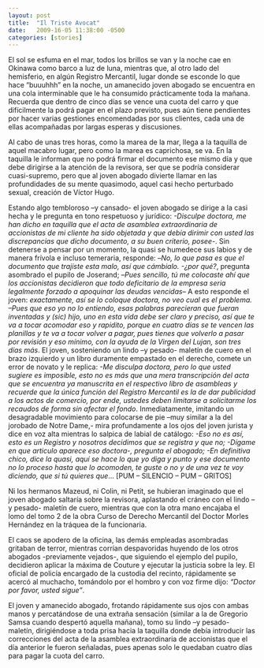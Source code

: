 ```yaml
---
layout: post
title:  "Il Triste Avocat"
date:   2009-16-05 11:38:00 -0500
categories: [stories]
---
```


El sol se esfuma en el mar, todos los brillos se van y la noche cae en Okinawa como barco a luz de luna, mientras que, al otro lado del hemisferio, en algún Registro Mercantil, lugar donde se esconde lo que hace “buuuhhh” en la noche, un amanecido joven abogado se encuentra en una cola interminable que le ha consumido prácticamente toda la mañana. Recuerda que dentro de cinco días se vence una cuota del carro y que difícilmente la podrá pagar en el plazo previsto, pues aún tiene pendientes por hacer varias gestiones encomendadas por sus clientes, cada una de ellas acompañadas por largas esperas y discusiones.

Al cabo de unas tres horas, como la marea de la mar, llega a la taquilla de aquel macabro lugar, pero como la marea es caprichosa, se va. En la taquilla le informan que no podrá firmar el documento ese mismo día y que debe dirigirse a la atención de la revisora, ser que se podría considerar cuasi-supremo, pero que al joven abogado divierte llamar en las profundidades de su mente quasimodo, aquel casi hecho perturbado sexual, creación de Víctor Hugo.

Estando algo tembloroso –y cansado- el joven abogado se dirige a la casi hecha y le pregunta en tono respetuoso y jurídico: *-Disculpe doctora, me han dicho en taquilla que el acta de asamblea extraordinaria de accionistas de mi cliente ha sido objetada y que debía dirimir con usted las discrepancias que dicho documento, a su buen criterio, posee*-. Sin detenerse a pensar por un momento, la quasi se humedece sus labios y de manera frívola e incluso temeraria, responde: –*No, lo que pasa es que el documento que trajiste esta malo, así que cámbialo. -¿por qué?*, pregunta asombrado el pupilo de Joserand; –*Pues sencillo, tú me colocaste ahí que los accionistas decidieron que todo deficitario de la empresa seria legalmente forzado a apoquinar las deudas vencidas*– A esto responde el joven: *exactamente, así se lo coloque doctora, no veo cual es el problema. –Pues que eso yo no lo entiendo, esas palabras parecieran que fueran inventadas y (sic) hijo, uno en esta vida debe ser claro y preciso, así que te va a tocar acomodar eso y rapidito, porque en cuatro días se te vencen las planillas y te va a tocar volver a pagar, pues tienes que volverlo a pasar por revisión y eso mínimo, con la ayuda de la Virgen del Lujan, son tres días más*. El joven, sosteniendo un lindo –y pesado- maletín de cuero en el brazo izquierdo y un libro duramente empastado en el derecho, comete un error de novato y le replica: *-Me disculpa doctora, pero lo que usted sugiere es imposible, esto no es más que una mera transcripción del acta que se encuentra ya manuscrita en el respectivo libro de asambleas y recuerde que la única función del Registro Mercantil es la de dar publicidad a los actos de comercio, por ende, ustedes deben limitarse a solicitarme los recaudos de forma sin afectar el fondo*. Inmediatamente, imitando un desagradable movimiento para colocarse de pie –muy similar a la del jorobado de Notre Dame,- mira profundamente a los ojos del joven jurista y dice en voz alta mientras lo salpica de labial de catálogo: *-Eso no es así, esto es un Registro y nosotros decidimos que se registra y que no; -Dígame en que articulo aparece eso doctora-, pregunta el abogado; -En definitiva chico, dice la quasi, aquí se hace lo que yo diga y punto y ese documento no lo proceso hasta que lo acomoden, te guste o no y de una vez te voy diciendo, que si tú quieres que*… [PUM – SILENCIO – PUM – GRITOS]

Ni los hermanos Mazeud, ni Colin, ni Petit, se hubieran imaginado que el joven abogado saltaría sobre la revisora, aplastando el cráneo con el lindo –y pesado- maletín de cuero, mientras que con la otra mano encajaba el lomo del tomo 2 de la obra Curso de Derecho Mercantil del Doctor Morles Hernández en la tráquea de la funcionaria.

El caos se apodero de la oficina, las demás empleadas asombradas gritaban de terror, mientras corrían despavoridas huyendo de los otros abogados -previamente vejados-, que siguiendo el ejemplo del pupilo, decidieron aplicar la máxima de Couture y ejecutar la justicia sobre la ley. El oficial de policía encargado de la custodia del recinto, rápidamente se acercó al muchacho, tomándolo por el hombro y con voz firme dijo: *“Doctor por favor, usted sigue”*.

El joven y amanecido abogado, frotando rápidamente sus ojos con ambas manos y percatándose de una extraña sensación (similar a la de Gregorio Samsa cuando despertó aquella mañana), tomo su lindo –y pesado- maletín, dirigiéndose a toda prisa hacia la taquilla donde debía introducir las correcciones del acta de la asamblea extraordinaria de accionistas que el día anterior le fueron señaladas, pues apenas solo le quedaban cuatro días para pagar la cuota del carro.